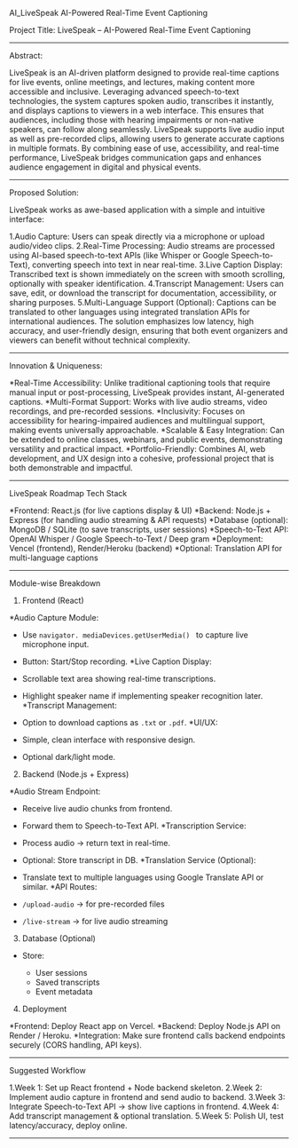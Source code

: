 AI_LiveSpeak
AI-Powered Real-Time Event Captioning

Project Title:
LiveSpeak – AI-Powered Real-Time Event Captioning

---

Abstract:

LiveSpeak is an AI-driven platform designed to provide real-time captions for live events, online meetings, and lectures, making content more accessible and inclusive. Leveraging advanced speech-to-text technologies, the system captures spoken audio, transcribes it instantly, and displays captions to viewers in a web interface. This ensures that audiences, including those with hearing impairments or non-native speakers, can follow along seamlessly. LiveSpeak supports live audio input as well as pre-recorded clips, allowing users to generate accurate captions in multiple formats. By combining ease of use, accessibility, and real-time performance, LiveSpeak bridges communication gaps and enhances audience engagement in digital and physical events.

---

Proposed Solution:

LiveSpeak works as awe-based application with a simple and intuitive interface:

1.Audio Capture: Users can speak directly via a microphone or upload audio/video clips.
2.Real-Time Processing: Audio streams are processed using AI-based speech-to-text APIs (like Whisper or Google Speech-to-Text), converting speech into text in near real-time.
3.Live Caption Display: Transcribed text is shown immediately on the screen with smooth scrolling, optionally with speaker identification.
4.Transcript Management: Users can save, edit, or download the transcript for documentation, accessibility, or sharing purposes.
5.Multi-Language Support (Optional): Captions can be translated to other languages using integrated translation APIs for international audiences.
The solution emphasizes low latency, high accuracy, and user-friendly design, ensuring that both event organizers and viewers can benefit without technical complexity.

---

Innovation & Uniqueness:

*Real-Time Accessibility: Unlike traditional captioning tools that require manual input or post-processing, LiveSpeak provides instant, AI-generated captions.
*Multi-Format Support: Works with live audio streams, video recordings, and pre-recorded sessions.
*Inclusivity: Focuses on accessibility for hearing-impaired audiences and multilingual support, making events universally approachable.
*Scalable & Easy Integration: Can be extended to online classes, webinars, and public events, demonstrating versatility and practical impact.
*Portfolio-Friendly: Combines AI, web development, and UX design into a cohesive, professional project that is both demonstrable and impactful.

---

LiveSpeak Roadmap
Tech Stack

*Frontend: React.js (for live captions display & UI)
*Backend: Node.js + Express (for handling audio streaming & API requests)
*Database (optional): MongoDB / SQLite (to save transcripts, user sessions)
*Speech-to-Text API: OpenAI Whisper / Google Speech-to-Text / Deep gram
*Deployment: Vencel (frontend), Render/Heroku (backend)
*Optional: Translation API for multi-language captions

---

Module-wise Breakdown

1. Frontend (React)

*Audio Capture Module:

  * Use `navigator. mediaDevices.getUserMedia() ` to capture live microphone input.
  * Button: Start/Stop recording.
*Live Caption Display:

  * Scrollable text area showing real-time transcriptions.
  * Highlight speaker name if implementing speaker recognition later.
*Transcript Management:

  * Option to download captions as `.txt` or `.pdf`.
*UI/UX:

  * Simple, clean interface with responsive design.
  * Optional dark/light mode.

2. Backend (Node.js + Express)

*Audio Stream Endpoint:

  * Receive live audio chunks from frontend.
  * Forward them to Speech-to-Text API.
*Transcription Service:

  * Process audio → return text in real-time.
  * Optional: Store transcript in DB.
*Translation Service (Optional):

  * Translate text to multiple languages using Google Translate API or similar.
*API Routes:

  * `/upload-audio` → for pre-recorded files
  * `/live-stream` → for live audio streaming

3. Database (Optional)

* Store:

  * User sessions
  * Saved transcripts
  * Event metadata

4. Deployment

*Frontend: Deploy React app on Vercel.
*Backend: Deploy Node.js API on Render / Heroku.
*Integration: Make sure frontend calls backend endpoints securely (CORS handling, API keys).

---

Suggested Workflow

1.Week 1: Set up React frontend + Node backend skeleton.
2.Week 2: Implement audio capture in frontend and send audio to backend.
3.Week 3: Integrate Speech-to-Text API → show live captions in frontend.
4.Week 4: Add transcript management & optional translation.
5.Week 5: Polish UI, test latency/accuracy, deploy online.

---
